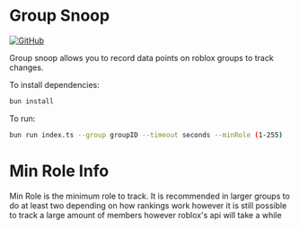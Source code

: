 # Group Snoop

[![GitHub](https://img.shields.io/github/license/supercoolspy/groupsnoop)](https://github.com/supercoolspy/groupsnoop/blob/master/LICENSE)

Group snoop allows you to record data points on roblox groups to track changes. 

To install dependencies:

```bash
bun install
```

To run:

```bash
bun run index.ts --group groupID --timeout seconds --minRole (1-255)
```

# Min Role Info
Min Role is the minimum role to track. It is recommended in larger groups to do at least two depending on how rankings work
however it is still possible to track a large amount of members however roblox's api will take a while



